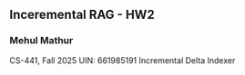 ## Inceremental RAG - HW2
### Mehul Mathur
CS-441, Fall 2025
UIN: 661985191
Incremental Delta Indexer